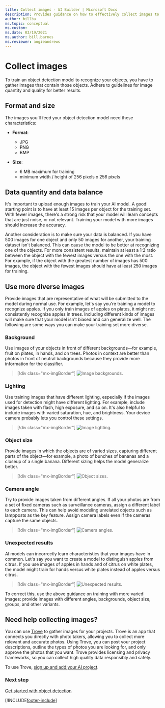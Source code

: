 ```yaml
---
title: Collect images - AI Builder | Microsoft Docs
description: Provides guidance on how to effectively collect images to build an object detection model in AI Builder.
author: billba
ms.topic: conceptual
ms.custom: 
ms.date: 03/19/2021
ms.author: bill.barnes
ms.reviewer: angieandrews
---
```


# Collect images

To train an object detection model to recognize your objects, you have to gather images that contain those objects. Adhere to guidelines for image quantity and quality for better results.

## Format and size

The images you'll feed your object detection model need these characteristics:

- **Format**:
    - JPG
    - PNG
    - BMP
  
- **Size**:
  - 6 MB maximum for training
  - minimum width / height of 256 pixels x 256 pixels


## Data quantity and data balance

It's important to upload enough images to train your AI model. A good starting point is to have at least 15 images per object for the training set. With fewer images, there's a strong risk that your model will learn concepts that are just noise, or not relevant. Training your model with more images should increase the accuracy.

Another consideration is to make sure your data is balanced. If you have 500 images for one object and only 50 images for another, your training dataset isn't balanced. This can cause the model to be better at recognizing one of the objects. For more consistent results, maintain at least a 1:2 ratio between the object with the fewest images versus the one with the most. For example, if the object with the greatest number of images has 500 images, the object with the fewest images should have at least 250 images for training.

## Use more diverse images

Provide images that are representative of what will be submitted to the model during normal use. For example, let's say you're training a model to recognize apples. If you only train images of apples on plates, it might not consistently recognize apples in trees. Including different kinds of images will make sure that your model isn't biased and can generalize well. The following are some ways you can make your training set more diverse.

### Background

Use images of your objects in front of different backgrounds&mdash;for example, fruit on plates, in hands, and on trees. Photos in context are better than photos in front of neutral backgrounds because they provide more information for the classifier.

> [!div class="mx-imgBorder"]
> ![Image backgrounds.](media/image-background.png "Image backgrounds")

### Lighting

Use training images that have different lighting, especially if the images used for detection might have different lighting. For example, include images taken with flash, high exposure, and so on. It's also helpful to include images with varied saturation, hue, and brightness. Your device camera probably lets you control these settings.

> [!div class="mx-imgBorder"]
> ![Image lighting.](media/image-lighting.png "Image lighting")

### Object size

Provide images in which the objects are of varied sizes, capturing different parts of the object&mdash;for example, a photo of bunches of bananas and a closeup of a single banana. Different sizing helps the model generalize better.

> [!div class="mx-imgBorder"]
> ![Object sizes.](media/image-object-size.png "Object sizes")

### Camera angle

Try to provide images taken from different angles. If all your photos are from a set of fixed cameras such as surveillance cameras, assign a different label to each camera. This can help avoid modeling unrelated objects such as lampposts as the key feature. Assign camera labels even if the cameras capture the same objects.

> [!div class="mx-imgBorder"]
> ![Camera angles.](media/image-camera-angle.png "Camera angles")

### Unexpected results

AI models can incorrectly learn characteristics that your images have in common. Let's say you want to create a  model to distinguish apples from citrus. If you use images of apples in hands and of citrus on white plates, the model might train for hands versus white plates instead of apples versus citrus.

> [!div class="mx-imgBorder"]
> ![Unexpected results.](media/image-unexpected-results.png "Unexpected results")

To correct this, use the above guidance on training with more varied images: provide images with different angles, backgrounds, object size, groups, and other variants.

## Need help collecting images?

You can use [Trove](https://www.microsoft.com/ai/trove?activetab=pivot1:primaryr3) to gather images for your projects. Trove is an app that connects you directly with photo takers, allowing you to collect more relevant and accurate photos. Using Trove, you can post your project descriptions, outline the types of photos you are looking for, and only approve the photos that you want. Trove provides licensing and privacy frameworks, so you can collect high quality data responsibly and safely. 

To use Trove, [sign up and add your AI project](https://aka.ms/t-aib).

### Next step

[Get started with object detection](get-started-with-object-detection.md)


[!INCLUDE[footer-include](includes/footer-banner.md)]